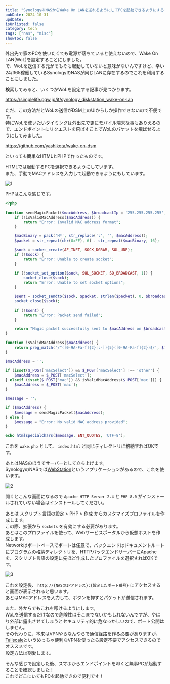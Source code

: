 ```yaml
---
title: "SynologyのNASからWake On LANを送れるようにしてPCを起動できるようにする"
pubDate: 2024-10-31
updDate: 
isUnlisted: false
category: tech
tags: ["nas", "misc"]
showToc: false
---
```


外出先で家のPCを使いたくても電源が落ちていると使えないので、Wake On LAN(WoL)を設定することにしました。  
で、WoLを送信する元がそもそも起動していないと意味がないんですけど、幸い24/365稼働しているSynologyのNASが同じLANに存在するのでこれを利用することにしました。  

検索してみると、いくつかWoLを設定する記事が見つかります。  

https://simplelife.pgw.jp/it/synology_diskstation_wake-on-lan

ただ、この方法だとWoLの送信がDSM上のUIからしか操作できないので不便です。  
特にWoLを使いたいタイミングは外出先で更にモバイル端末な事もありえるので、エンドポイントにリクエストを飛ばすことでWoLのパケットを飛ばせるようにしてみました。  

https://github.com/yashikota/wake-on-dsm

といっても簡単なHTMLとPHPで作ったものです。  

HTMLでは起動するPCを選択できるようにしています。  
また、手動でMACアドレスを入力して起動できるようにもしています。  

![1](https://img.yashikota.com/blog/send-to-dsm/1.avif)

PHPはこんな感じです。  

```php title="wake.php"
<?php

function sendMagicPacket($macAddress, $broadcastIp = '255.255.255.255', $port = 9) {
    if (!isValidMacAddress($macAddress)) {
        return "Error: Invalid MAC address format";
    }

    $macBinary = pack('H*', str_replace(':', '', $macAddress));
    $packet = str_repeat(chr(0xFF), 6) . str_repeat($macBinary, 16);

    $sock = socket_create(AF_INET, SOCK_DGRAM, SOL_UDP);
    if (!$sock) {
        return "Error: Unable to create socket";
    }

    if (!socket_set_option($sock, SOL_SOCKET, SO_BROADCAST, 1)) {
        socket_close($sock);
        return "Error: Unable to set socket options";
    }

    $sent = socket_sendto($sock, $packet, strlen($packet), 0, $broadcastIp, $port);
    socket_close($sock);

    if (!$sent) {
        return "Error: Packet send failed";
    }

    return "Magic packet successfully sent to $macAddress on $broadcastIp:$port";
}

function isValidMacAddress($macAddress) {
    return preg_match('/^([0-9A-Fa-f]{2}[:-]){5}([0-9A-Fa-f]{2})$/', $macAddress);
}

$macAddress = '';

if (isset($_POST['macSelect']) && $_POST['macSelect'] !== 'other') {
    $macAddress = $_POST['macSelect'];
} elseif (isset($_POST['mac']) && isValidMacAddress($_POST['mac'])) {
    $macAddress = $_POST['mac'];
}

$message = '';

if ($macAddress) {
    $message = sendMagicPacket($macAddress);
} else {
    $message = "Error: No valid MAC address provided";
}

echo htmlspecialchars($message, ENT_QUOTES, 'UTF-8');
```

これを `wake.php` として、 `index.html` と同じディレクトリに格納すればOKです。  

あとはNASのほうでサーバーとして立ち上げます。  
SynologyのNASでは[WebStation](https://kb.synology.com/ja-jp/DSM/help/WebStation/application_webserv_virtualhost?version=7)というアプリケーションがあるので、これを使います。  

![2](https://img.yashikota.com/blog/send-to-dsm/2.avif)

開くとこんな画面になるので `Apache HTTP Server 2.4` と `PHP 8.0` がインストールされていない場合はインストールしてください。  

あとは スクリプト言語の設定 > PHP > 作成 からカスタマイズプロファイルを作成します。  
この際、拡張から `sockets` を有効にする必要があります。  
あとはこのプロファイルを使って、Webサービスポータルから仮想ホストを作成します。  
Networkはポートベースでポートは任意で、バックエンドはドキュメントルートにプログラムの格納ディレクトリを、HTTPバックエンドサーバーにApacheを、スクリプト言語の設定に先ほど作成したプロファイルを選択すればOKです。  

![3](https://img.yashikota.com/blog/send-to-dsm/3.avif)

これを設定後、 `http://{NASのIPアドレス}:{設定したポート番号}` にアクセスすると画面が表示されると思います。  
あとはMACアドレスを入力して、ボタンを押すとパケットが送信されます。  

また、外からでもこれを叩けるようにします。  
WoLを送信するだけなので危険性はそこまでないかもしれないんですが、やはり外部に露出させてしまうとセキュリティ的に危なっかしいので、ポート公開はしません。  
その代わりに、本来はVPNやらなんやらで通信経路を作る必要がありますが、[Tailscale](https://tailscale.com)というめっちゃ便利なVPNを使ったら設定不要でアクセスできるのでオススメです。  
設定方法は割愛します。  

そんな感じで設定した後、スマホからエンドポイントを叩くと無事PCが起動することを確認しました！  
これでどこにいてもPCを起動できので便利です！  
